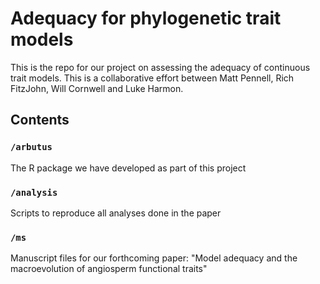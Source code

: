 # Adequacy for phylogenetic trait models

This is the repo for our project on assessing the adequacy of continuous trait models. This is a collaborative effort between Matt Pennell, Rich FitzJohn, Will Cornwell and Luke Harmon.

## Contents

### `/arbutus`

The R package we have developed as part of this project

### `/analysis`

Scripts to reproduce all analyses done in the paper

### `/ms`

Manuscript files for our forthcoming paper: "Model adequacy and the macroevolution of angiosperm functional traits"

